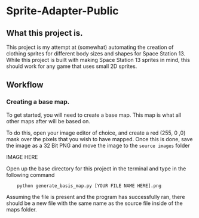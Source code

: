 # Sprite-Adapter-Public 

## What this project is.

This project is my attempt at (somewhat) automating the creation of clothing sprites for different body sizes and shapes for Space Station 13.
While this project is built with making Space Station 13 sprites in mind, this should work for any game that uses small 2D sprites.

## Workflow

### Creating a base map.
To get started, you will need to create a base map. This map is what all other maps after will be based on.

To do this, open your image editor of choice, and create a red (255, 0 ,0) mask over the pixels that you wish to have mapped.
Once this is done, save the image as a 32 Bit PNG and move the image to the `source images` folder

IMAGE HERE

 Open up the base directory for this project in the terminal and type in the following command

```
    python generate_basis_map.py [YOUR FILE NAME HERE].png
```

Assuming the file is present and the program has successfully ran, there should be a new file with the same name as the source file inside of the maps folder.
